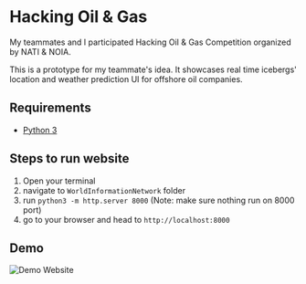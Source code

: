 # Hacking Oil & Gas
My teammates and I participated Hacking Oil & Gas Competition organized by NATI & NOIA. 

This is a prototype for my teammate's idea. It showcases real time icebergs' location and weather prediction UI for offshore oil companies. 


## Requirements
- [Python 3](https://www.python.org/downloads/)

## Steps to run website
1. Open your terminal 
2. navigate to `WorldInformationNetwork` folder 
3. run `python3 -m http.server 8000` (Note: make sure nothing run on 8000 port)
4. go to your browser and head to `http://localhost:8000`

## Demo
![Demo Website](./ReadmeGif/Website.gif)
